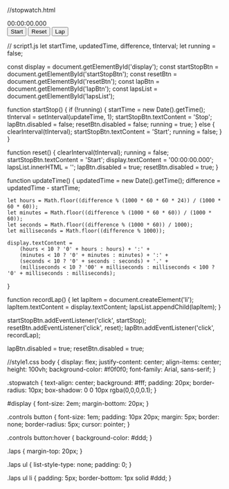 //stopwatch.html
<!DOCTYPE html>
<html lang="en">
<head>
    <meta charset="UTF-8">
    <meta name="viewport" content="width=device-width, initial-scale=1.0">
    <title>Stopwatch</title>
    <link rel="stylesheet" href="style1.css">
</head>
<body>
    <div class="stopwatch">
        <div id="display">00:00:00.000</div>
        <div class="controls">
            <button id="startStopBtn">Start</button>
            <button id="resetBtn">Reset</button>
            <button id="lapBtn">Lap</button>
        </div>
        <div class="laps">
            <ul id="lapsList"></ul>
        </div>
    </div>
    <script src="script1.js"></script>
</body>
</html>

// script1.js
let startTime, updatedTime, difference, tInterval;
let running = false;

const display = document.getElementById('display');
const startStopBtn = document.getElementById('startStopBtn');
const resetBtn = document.getElementById('resetBtn');
const lapBtn = document.getElementById('lapBtn');
const lapsList = document.getElementById('lapsList');

function startStop() {
    if (!running) {
        startTime = new Date().getTime();
        tInterval = setInterval(updateTime, 1);
        startStopBtn.textContent = 'Stop';
        lapBtn.disabled = false;
        resetBtn.disabled = false;
        running = true;
    } else {
        clearInterval(tInterval);
        startStopBtn.textContent = 'Start';
        running = false;
    }
}

function reset() {
    clearInterval(tInterval);
    running = false;
    startStopBtn.textContent = 'Start';
    display.textContent = '00:00:00.000';
    lapsList.innerHTML = '';
    lapBtn.disabled = true;
    resetBtn.disabled = true;
}

function updateTime() {
    updatedTime = new Date().getTime();
    difference = updatedTime - startTime;

    let hours = Math.floor((difference % (1000 * 60 * 60 * 24)) / (1000 * 60 * 60));
    let minutes = Math.floor((difference % (1000 * 60 * 60)) / (1000 * 60));
    let seconds = Math.floor((difference % (1000 * 60)) / 1000);
    let milliseconds = Math.floor((difference % 1000));

    display.textContent = 
        (hours < 10 ? '0' + hours : hours) + ':' +
        (minutes < 10 ? '0' + minutes : minutes) + ':' +
        (seconds < 10 ? '0' + seconds : seconds) + '.' +
        (milliseconds < 10 ? '00' + milliseconds : milliseconds < 100 ? '0' + milliseconds : milliseconds);
}

function recordLap() {
    let lapItem = document.createElement('li');
    lapItem.textContent = display.textContent;
    lapsList.appendChild(lapItem);
}

startStopBtn.addEventListener('click', startStop);
resetBtn.addEventListener('click', reset);
lapBtn.addEventListener('click', recordLap);

lapBtn.disabled = true;
resetBtn.disabled = true;

//style1.css
body {
    display: flex;
    justify-content: center;
    align-items: center;
    height: 100vh;
    background-color: #f0f0f0;
    font-family: Arial, sans-serif;
}

.stopwatch {
    text-align: center;
    background: #fff;
    padding: 20px;
    border-radius: 10px;
    box-shadow: 0 0 10px rgba(0,0,0,0.1);
}

#display {
    font-size: 2em;
    margin-bottom: 20px;
}

.controls button {
    font-size: 1em;
    padding: 10px 20px;
    margin: 5px;
    border: none;
    border-radius: 5px;
    cursor: pointer;
}

.controls button:hover {
    background-color: #ddd;
}

.laps {
    margin-top: 20px;
}

.laps ul {
    list-style-type: none;
    padding: 0;
}

.laps ul li {
    padding: 5px;
    border-bottom: 1px solid #ddd;
}
